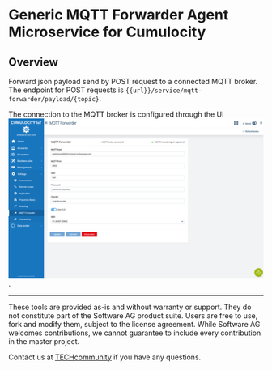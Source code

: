 # Generic MQTT Forwarder Agent Microservice for Cumulocity


## Overview

Forward json payload send by POST request to a connected MQTT broker.
The endpoint for POST requests is  ```{{url}}/service/mqtt-forwarder/payload/{topic}```.

The connection to the MQTT broker is configured through the UI
![Configue connection Microservice](resources/image/Forwarder_MQTT_Connection.png).

______________________
These tools are provided as-is and without warranty or support. They do not constitute part of the Software AG product suite. Users are free to use, fork and modify them, subject to the license agreement. While Software AG welcomes contributions, we cannot guarantee to include every contribution in the master project.

Contact us at [TECHcommunity](mailto:technologycommunity@softwareag.com?subject=Github/SoftwareAG) if you have any questions.
